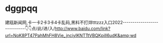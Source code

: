 # dggpqq
建瓯新闻网,卡一卡2卡3卡4卡乱码,黑料不打烊tttzzz入口2022----------------------------👇👇点/此/进/入/http://www.baidu.com/link?url=NoK8PT47PahMhFH8Vie_jnciyIKNTTtVBQKpill6udK&amp;wd
